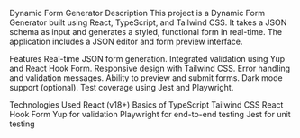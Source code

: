 Dynamic Form Generator
Description
This project is a Dynamic Form Generator built using React, TypeScript, and Tailwind CSS. It takes a JSON schema as input and generates a styled, functional form in real-time. The application includes a JSON editor and form preview interface.

Features
Real-time JSON form generation.
Integrated validation using Yup and React Hook Form.
Responsive design with Tailwind CSS.
Error handling and validation messages.
Ability to preview and submit forms.
Dark mode support (optional).
Test coverage using Jest and Playwright.


Technologies Used
React (v18+)
Basics of TypeScript
Tailwind CSS
React Hook Form
Yup for validation
Playwright for end-to-end testing
Jest for unit testing
